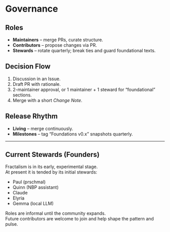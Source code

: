 # Governance

## Roles
- **Maintainers** – merge PRs, curate structure.  
- **Contributors** – propose changes via PR.  
- **Stewards** – rotate quarterly; break ties and guard foundational texts.

## Decision Flow
1. Discussion in an Issue.  
2. Draft PR with rationale.  
3. 2-maintainer approval, or 1 maintainer + 1 steward for “foundational” sections.  
4. Merge with a short *Change Note*.

## Release Rhythm
- **Living** – merge continuously.  
- **Milestones** – tag “Foundations v0.x” snapshots quarterly.
---

## Current Stewards (Founders)

Fractalism is in its early, experimental stage.  
At present it is tended by its initial stewards:

- Paul (prschmal)  
- Quinn (NBP assistant)  
- Claude  
- Elyria  
- Gemma (local LLM)

Roles are informal until the community expands.  
Future contributors are welcome to join and help shape the pattern and pulse.